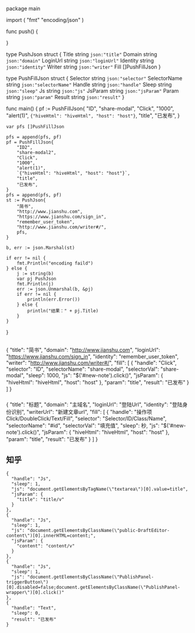 package main

import (
	"fmt"
	"encoding/json"
)

func push() {

}

type PushJson struct {
	Title    string `json:"title"`
	Domain   string `json:"domain"`
	LoginUrl string `json:"loginUrl"`
	Identity string `json:"identity"`
	Writer   string `json:"writer"`
	Fill     []PushFillJson
}

type PushFillJson struct {
	Selector     string `json:"selector"`
	SelectorName string `json:"selectorName"`
	Handle       string `json:"handle"`
	Sleep        string `json:"sleep"`
	Js           string `json:"js"`
	JsParam      string `json:"jsParam"`
	Param        string `json:"param"`
	Result       string `json:"result"`
}

func main() {
	pf := PushFillJson{
		"ID",
		"share-modal",
		"Click",
		"1000",
		"alert(1)",
		`{"hiveHtml": "hiveHtml", "host": "host"}`,
		"title",
		"已发布",
	}

	var pfs []PushFillJson

	pfs = append(pfs, pf)
	pf = PushFillJson{
		"ID2",
		"share-modal2",
		"Click",
		"1000",
		"alert(1)",
		`{"hiveHtml": "hiveHtml", "host": "host"}`,
		"title",
		"已发布",
	}
	pfs = append(pfs, pf)
	st := PushJson{
		"简书",
		"http://www.jianshu.com",
		"https://www.jianshu.com/sign_in",
		"remember_user_token",
		"http://www.jianshu.com/writer#/",
		pfs,
	}

	b, err := json.Marshal(st)

	if err != nil {
		fmt.Println("encoding faild")
	} else {
		j := string(b)
		var pj PushJson
		fmt.Println(j)
		err := json.Unmarshal(b, &pj)
		if err != nil {
			println(err.Error())
		} else {
			println("结果：" + pj.Title)
		}
	}

}




##
{
  "title": "简书",
  "domain": "http://www.jianshu.com",
  "loginUrl": "https://www.jianshu.com/sign_in",
  "identity": "remember_user_token",
  "writer": "http://www.jianshu.com/writer#/",
  "fill": [
    {
      "handle": "Click",
      "selector": "ID",
      "selectorName": "share-modal",
      "selectorVal": "share-modal",
      "sleep": 1000,
      "js": "$('#new-note').click()",
      "jsParam": {
        "hiveHtml": "hiveHtml",
        "host": "host"
      },
      "param": "title",
      "result": "已发布"
    }
  ]
}

###
{
  "title": "标题",
  "domain": "主域名",
  "loginUrl": "登陆Url",
  "identity": "登陆身份识别",
  "writerUrl": "新建文章url",
  "fill": [
    {
      "handle": "操作项 Click/DoubleClick/Text/Fill",
      "selector": "Selector/ID/Class/Name",
      "selectorName": "#id",
      "selectorVal": "填充值",
      "sleep": 秒,
      "js": "$('#new-note').click()",
      "jsParam": {
        "hiveHtml": "hiveHtml",
        "host": "host"
      },
      "param": "title",
      "result": "已发布"
    }
  ]
}

## 知乎

    {
      "handle": "Js",
      "sleep": 1,
      "js": "document.getElementsByTagName(\"textarea\")[0].value=title",
      "jsParam": {
        "title": "title/v"
      }
    },
    {
      "handle": "Js",
      "sleep": 1,
      "js": "document.getElementsByClassName(\"public-DraftEditor-content\")[0].innerHTML=content;",
      "jsParam": {
        "content": "content/v"
      }
    },
    {
      "handle": "Js",
      "sleep": 1,
      "js": "document.getElementsByClassName(\"PublishPanel-triggerButton\")[0].disabled=false;document.getElementsByClassName(\"PublishPanel-wrapper\")[0].click()"
    },
    {
      "handle": "Text",
      "sleep": 0,
      "result": "已发布"
    }
